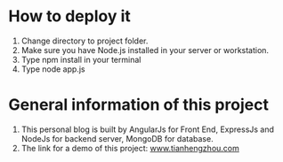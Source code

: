 # How to deploy it
1. Change directory to project folder.
2. Make sure you have Node.js installed in your server or workstation.
3. Type npm install in your terminal
4. Type node app.js

# General information of this project
1. This personal blog is built by AngularJs for Front End, ExpressJs and NodeJs for backend server, MongoDB for database.
2. The link for a demo of this project: www.tianhengzhou.com
